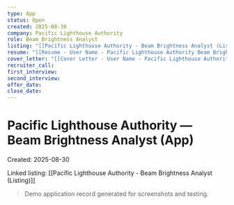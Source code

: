 ```yaml
---
type: App
status: Open
created: 2025-08-30
company: Pacific Lighthouse Authority
role: Beam Brightness Analyst
listing: "[[Pacific Lighthouse Authority - Beam Brightness Analyst (Listing)]]"
resume: "[[Resume - User Name - Pacific Lighthouse Authority Beam Brightness Analyst.pdf]]"
cover_letter: "[[Cover Letter - User Name - Pacific Lighthouse Authority Beam Brightness Analyst.pdf]]"
recruiter_call:
first_interview:
second_interview:
offer_date:
close_date:
---
```

# Pacific Lighthouse Authority — Beam Brightness Analyst (App)

Created: 2025-08-30

Linked listing: [[Pacific Lighthouse Authority - Beam Brightness Analyst (Listing)]]

> Demo application record generated for screenshots and testing.
